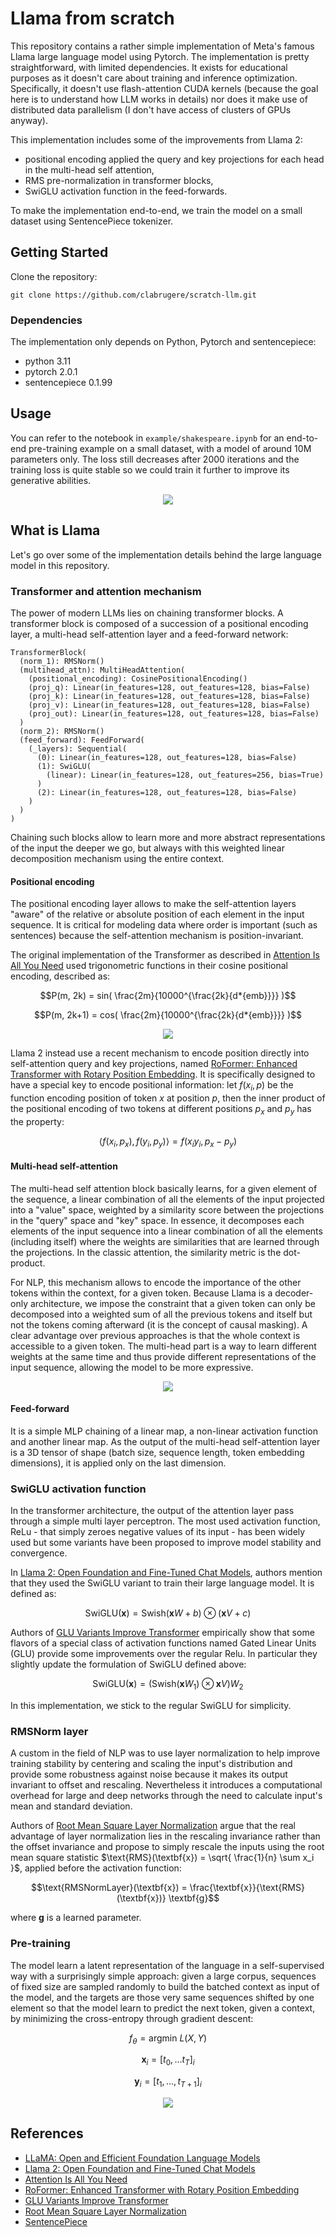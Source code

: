 # Llama from scratch

This repository contains a rather simple implementation of Meta's famous Llama large language model using Pytorch. The implementation is pretty straightforward, with limited dependencies. It exists for educational purposes as it doesn't care about training and inference optimization. Specifically, it doesn't use flash-attention CUDA kernels (because the goal here is to understand how LLM works in details) nor does it make use of distributed data parallelism (I don't have access of clusters of GPUs anyway).

This implementation includes some of the improvements from Llama 2:

- positional encoding applied the query and key projections for each head in the multi-head self attention,
- RMS pre-normalization in transformer blocks,
- SwiGLU activation function in the feed-forwards.

To make the implementation end-to-end, we train the model on a small dataset using SentencePiece tokenizer.

## Getting Started <a name = "getting_started"></a>

Clone the repository:

`git clone https://github.com/clabrugere/scratch-llm.git`

### Dependencies

The implementation only depends on Python, Pytorch and sentencepiece:

- python 3.11
- pytorch 2.0.1
- sentencepiece 0.1.99

## Usage <a name = "usage"></a>

You can refer to the notebook in `example/shakespeare.ipynb` for an end-to-end pre-training example on a small dataset, with a model of around 10M parameters only. The loss still decreases after 2000 iterations and the training loss is quite stable so we could train it further to improve its generative abilities.

<p align="center"><img src="resources/example-loss.png?raw=true"/></p>

## What is Llama

Let's go over some of the implementation details behind the large language model in this repository.

### Transformer and attention mechanism

The power of modern LLMs lies on chaining transformer blocks. A transformer block is composed of a succession of a positional encoding layer, a multi-head self-attention layer and a feed-forward network:

```
TransformerBlock(
  (norm_1): RMSNorm()
  (multihead_attn): MultiHeadAttention(
    (positional_encoding): CosinePositionalEncoding()
    (proj_q): Linear(in_features=128, out_features=128, bias=False)
    (proj_k): Linear(in_features=128, out_features=128, bias=False)
    (proj_v): Linear(in_features=128, out_features=128, bias=False)
    (proj_out): Linear(in_features=128, out_features=128, bias=False)
  )
  (norm_2): RMSNorm()
  (feed_forward): FeedForward(
    (_layers): Sequential(
      (0): Linear(in_features=128, out_features=128, bias=False)
      (1): SwiGLU(
        (linear): Linear(in_features=128, out_features=256, bias=True)
      )
      (2): Linear(in_features=128, out_features=128, bias=False)
    )
  )
)
```

Chaining such blocks allow to learn more and more abstract representations of the input the deeper we go, but always with this weighted linear decomposition mechanism using the entire context.

#### Positional encoding

The positional encoding layer allows to make the self-attention layers "aware" of the relative or absolute position of each element in the input sequence. It is critical for modeling data where order is important (such as sentences) because the self-attention mechanism is position-invariant.

The original implementation of the Transformer as described in [Attention Is All You Need](https://arxiv.org/abs/1706.03762) used trigonometric functions in their cosine positional encoding, described as:

```math
P(m, 2k) = sin( \frac{2m}{10000^{\frac{2k}{d*{emb}}}} )
```

```math
P(m, 2k+1) = cos( \frac{2m}{10000^{\frac{2k}{d*{emb}}}} )
```

<p align="center"><img src="resources/cosine_positional_encoding.png?raw=true"/></p>

Llama 2 instead use a recent mechanism to encode position directly into self-attention query and key projections, named [RoFormer: Enhanced Transformer with Rotary Position Embedding](https://arxiv.org/abs/2104.09864). It is specifically designed to have a special key to encode positional information: let $`f( x_i, p)`$ be the function encoding position of token $`x`$ at position $`p`$, then the inner product of the positional encoding of two tokens at different positions $`p_x`$ and $`p_y`$ has the property:

```math
\langle f( x_i, p_x), f( y_i, p_y) \rangle = f(x_i y_i, p_x - p_y)
```

#### Multi-head self-attention

The multi-head self attention block basically learns, for a given element of the sequence, a linear combination of all the elements of the input projected into a "value" space, weighted by a similarity score between the projections in the "query" space and "key" space. In essence, it decomposes each elements of the input sequence into a linear combination of all the elements (including itself) where the weights are similarities that are learned through the projections. In the classic attention, the similarity metric is the dot-product.

For NLP, this mechanism allows to encode the importance of the other tokens within the context, for a given token. Because Llama is a decoder-only architecture, we impose the constraint that a given token can only be decomposed into a weighted sum of all the previous tokens and itself but not the tokens coming afterward (it is the concept of causal masking). A clear advantage over previous approaches is that the whole context is accessible to a given token. The multi-head part is a way to learn different weights at the same time and thus provide different representations of the input sequence, allowing the model to be more expressive.

<p align="center"><img src="resources/multi-head-attention-init.png?raw=true"/></p>

#### Feed-forward

It is a simple MLP chaining of a linear map, a non-linear activation function and another linear map. As the output of the multi-head self-attention layer is a 3D tensor of shape (batch size, sequence length, token embedding dimensions), it is applied only on the last dimension.

### SwiGLU activation function

In the transformer architecture, the output of the attention layer pass through a simple multi layer perceptron. The most used activation function, ReLu - that simply zeroes negative values of its input - has been widely used but some variants have been proposed to improve model stability and convergence.

In [Llama 2: Open Foundation and Fine-Tuned Chat Models](https://arxiv.org/abs/2307.09288), authors mention that they used the SwiGLU variant to train their large language model. It is defined as:

```math
\text{SwiGLU}(\textbf{x}) = \text{Swish}(\textbf{x}W + b) \otimes (\textbf{x}V + c)
```

Authors of [GLU Variants Improve Transformer](https://arxiv.org/abs/2002.05202) empirically show that some flavors of a special class of activation functions named Gated Linear Units (GLU) provide some improvements over the regular Relu. In particular they slightly update the formulation of SwiGLU defined above:

```math
\text{SwiGLU}(\textbf{x}) = (\text{Swish}(\textbf{x}W_1) \otimes \textbf{x}V )W_2
```

In this implementation, we stick to the regular SwiGLU for simplicity.

### RMSNorm layer

A custom in the field of NLP was to use layer normalization to help improve training stability by centering and scaling the input's distribution and provide some robustness against noise because it makes its output invariant to offset and rescaling. Nevertheless it introduces a computational overhead for large and deep networks through the need to calculate input's mean and standard deviation.

Authors of [Root Mean Square Layer Normalization](https://arxiv.org/abs/1910.07467) argue that the real advantage of layer normalization lies in the rescaling invariance rather than the offset invariance and propose to simply rescale the inputs using the root mean square statistic $`\text{RMS}(\textbf{x}) = \sqrt{ \frac{1}{n} \sum x_i }`$, applied before the activation function:

```math
\text{RMSNormLayer}(\textbf{x}) = \frac{\textbf{x}}{\text{RMS}(\textbf{x})} \textbf{g}
```

where $`\textbf{g}`$ is a learned parameter.

### Pre-training

The model learn a latent representation of the language in a self-supervised way with a surprisingly simple approach: given a large corpus, sequences of fixed size are sampled randomly to build the batched context as input of the model, and the targets are those very same sequences shifted by one element so that the model learn to predict the next token, given a context, by minimizing the cross-entropy through gradient descent:

```math
f_{\theta} = \text{argmin} \ L(X, Y)
```

```math
\textbf{x}_i = [t_0, ...t_{T}]_{i}
```

```math
\textbf{y}_i = [t_1, ..., t_{T + 1}]_{i}
```

<p align="center"><img src="resources/decoder-only.png?raw=true"/></p>

## References

- [LLaMA: Open and Efficient Foundation Language Models](https://arxiv.org/abs/2302.13971)
- [Llama 2: Open Foundation and Fine-Tuned Chat Models](https://arxiv.org/abs/2307.09288)
- [Attention Is All You Need](https://arxiv.org/abs/1706.03762)
- [RoFormer: Enhanced Transformer with Rotary Position Embedding](https://arxiv.org/abs/2104.09864)
- [GLU Variants Improve Transformer](https://arxiv.org/abs/2002.05202)
- [Root Mean Square Layer Normalization](https://arxiv.org/abs/1910.07467)
- [SentencePiece](https://github.com/google/sentencepiece)
